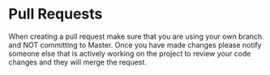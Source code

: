 # Pull Requests

When creating a pull request make sure that you are using your own branch and NOT committing to Master.  Once you have made changes please notify someone else that is actively working on the project to review your code changes and they will merge the request.